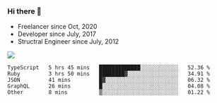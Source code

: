 ### Hi there 👋

- Freelancer since Oct, 2020
- Developer since July, 2017
- Structral Engineer since July, 2012

<img src="https://github-readme-stats.vercel.app/api?username=an-lee&show_icons=true&icon_color=0366d6&text_color=24292e&bg_color=ffffff&hide_title=true" />

<!--START_SECTION:waka-->
```text
TypeScript   5 hrs 45 mins   █████████████░░░░░░░░░░░░   52.36 % 
Ruby         3 hrs 50 mins   ████████▓░░░░░░░░░░░░░░░░   34.91 % 
JSON         41 mins         █▓░░░░░░░░░░░░░░░░░░░░░░░   06.32 % 
GraphQL      26 mins         █░░░░░░░░░░░░░░░░░░░░░░░░   04.08 % 
Other        8 mins          ▒░░░░░░░░░░░░░░░░░░░░░░░░   01.22 % 
```
<!--END_SECTION:waka-->
